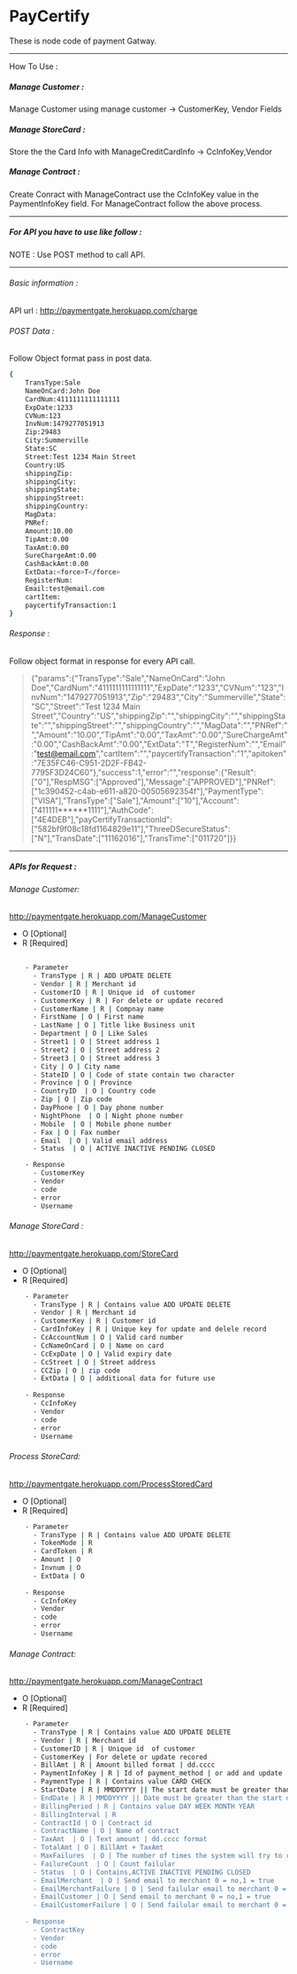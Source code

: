 # PayCertify
These is node code of payment Gatway.

------------------------------------------------------------------------------
How To Use : 

##### Manage Customer : 
Manage Customer using manage customer -> CustomerKey, Vendor Fields

##### Manage StoreCard :
Store the the Card Info with ManageCreditCardInfo -> CcInfoKey,Vendor

##### Manage Contract :
Create Conract with ManageContract 
use the CcInfoKey value in the PaymentInfoKey field.
For ManageContract follow the above process.

-------------------------------------------------------------------------------

##### For API you have to use like follow :
NOTE : Use POST method to call API.

-------------------------------------------------------------------------------
###### Basic information :

API url : http://paymentgate.herokuapp.com/charge

###### POST Data : 

Follow Object format pass in post data.

```sh
{
	TransType:Sale
	NameOnCard:John Doe
	CardNum:4111111111111111
	ExpDate:1233
	CVNum:123
	InvNum:1479277051913
	Zip:29483
	City:Summerville
	State:SC
	Street:Test 1234 Main Street
	Country:US
	shippingZip:
	shippingCity:
	shippingState:
	shippingStreet:
	shippingCountry:
	MagData:
	PNRef:
	Amount:10.00
	TipAmt:0.00
	TaxAmt:0.00
	SureChargeAmt:0.00
	CashBackAmt:0.00
	ExtData:<force>T</force>
	RegisterNum:
	Email:test@email.com
	cartItem:
	paycertifyTransaction:1
}
```
###### Response :
Follow object format in response for every API call.
> {"params":{"TransType":"Sale","NameOnCard":"John Doe","CardNum":"4111111111111111","ExpDate":"1233","CVNum":"123","InvNum":"1479277051913","Zip":"29483","City":"Summerville","State":"SC","Street":"Test 1234 Main Street","Country":"US","shippingZip":"","shippingCity":"","shippingState":"","shippingStreet":"","shippingCountry":"","MagData":"","PNRef":"","Amount":"10.00","TipAmt":"0.00","TaxAmt":"0.00","SureChargeAmt":"0.00","CashBackAmt":"0.00","ExtData":"<force>T</force>","RegisterNum":"","Email":"test@email.com","cartItem":"","paycertifyTransaction":"1","apitoken":"7E35FC46-C951-2D2F-FB42-7795F3D24C60"},"success":1,"error":"","response":{"Result":["0"],"RespMSG":["Approved"],"Message":["APPROVED"],"PNRef":["1c390452-c4ab-e611-a820-00505692354f"],"PaymentType":["VISA"],"TransType":["Sale"],"Amount":["10"],"Account":["411111******1111"],"AuthCode":["4E4DEB"],"payCertifyTransactionId":["582bf9f08c18fd1164829e11"],"ThreeDSecureStatus":["N"],"TransDate":["11162016"],"TransTime":["011720"]}}

------------------------------------------------------------------------------------------------------------------

##### APIs for Request :

###### Manage Customer: 
http://paymentgate.herokuapp.com/ManageCustomer

- O [Optional]
- R [Required]	

```sh	 	
	
	- Parameter
	  - TransType | R | ADD UPDATE DELETE 
	  - Vendor | R | Merchant id 
	  - CustomerID | R | Unique id  of customer 
	  - CustomerKey | R | For delete or update recored 
	  - CustomerName | R | Compnay name 
	  - FirstName | O | First name
	  - LastName | O | Title like Business unit
	  - Department | O | Like Sales 
	  - Street1 | O | Street address 1
	  - Street2 | O | Street address 2
	  - Street3 | O | Street address 3
	  - City | O | City name 
	  - StateID | O | Code of state contain two character
	  - Province | O | Province 
	  - CountryID  | O | Country code
	  - Zip | O | Zip code 
	  - DayPhone | O | Day phone number  
	  - NightPhone  | O | Night phone number
	  - Mobile  | O | Mobile phone number
	  - Fax | O | Fax number 
	  - Email  | O | Valid email address
	  - Status  | O | ACTIVE INACTIVE PENDING CLOSED

	- Response
	  - CustomerKey
	  - Vendor
	  - code
	  - error
	  - Username
```
###### Manage StoreCard :
http://paymentgate.herokuapp.com/StoreCard

- O [Optional]
- R [Required]	

```sh	   
    - Parameter
	  - TransType | R | Contains value ADD UPDATE DELETE
      - Vendor | R | Merchant id
	  - CustomerKey | R | Customer id
	  - CardInfoKey | R | Unique key for update and delele record 
	  - CcAccountNum | O | Valid card number
	  - CcNameOnCard | O | Name on card
	  - CcExpDate | O | Valid expiry date
	  - CcStreet | O | Street address
	  - CCZip | O | zip code
	  - ExtData | O | additional data for future use
	  
	- Response
      - CcInfoKey
	  - Vendor
	  - code
	  - error
	  - Username

```

###### Process StoreCard:
http://paymentgate.herokuapp.com/ProcessStoredCard


- O [Optional]
- R [Required]	

```sh	   
    - Parameter
	  - TransType | R | Contains value ADD UPDATE DELETE
      - TokenMode | R 
	  - CardToken | R 
	  - Amount | O 
	  - Invnum | O 
	  - ExtData | O 
	  
	- Response
      - CcInfoKey
	  - Vendor
	  - code
	  - error
	  - Username

```

###### Manage Contract:
http://paymentgate.herokuapp.com/ManageContract

- O [Optional]
- R [Required]	

```sh	
	- Parameter
	  - TransType | R | Contains value ADD UPDATE DELETE
	  - Vendor | R | Merchant id
	  - CustomerID | R | Unique id  of customer
	  - CustomerKey | For delete or update recored
	  - BillAmt | R | Amount billed format | dd.cccc
	  - PaymentInfoKey | R | Id of payment_method | or add and update
	  - PaymentType | R | Contains value CARD CHECK
	  - StartDate | R | MMDDYYYY || The start date must be greater than today's date.
	  - EndDate | R | MMDDYYYY || Date must be greater than the start date.
	  - BillingPeriod | R | Contains value DAY WEEK MONTH YEAR
	  - BillingInterval | R 
	  - ContractId | O | Contract id
	  - ContractName | O | Name of contract
	  - TaxAmt  | O | Text amount | dd.cccc format
	  - TotalAmt | O | BillAmt + TaxAmt 
	  - MaxFailures  | O | The number of times the system will try to re-process a failed payment 
	  - FailureCount  | O | Count failular
	  - Status  | O | Contains,ACTIVE INACTIVE PENDING CLOSED
	  - EmailMerchant  | O | Send email to merchant 0 = no,1 = true
	  - EmailMerchantFailure | O | Send failular email to merchant 0 = no,1 = true
	  - EmailCustomer | O | Send email to merchant 0 = no,1 = true 
	  - EmailCustomerFailure | O | Send failular email to merchant 0 = no,1 = true
  
    - Response
	  - ContractKey
	  - Vendor
	  - code
	  - error
	  - Username

```
